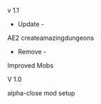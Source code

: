 v 1.1

- Update -

AE2
createamazingdungeons

- Remove -
  
Improved Mobs


V 1.0

alpha-close mod setup
